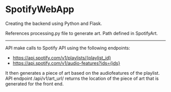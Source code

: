 # SpotifyWebApp

Creating the backend using Python and Flask.

References processing.py file to generate art. Path defined in SpotifyArt.


<hr>

API make calls to Spotify API using the following endpoints: 
- https://api.spotify.com/v1/playlists/{playlist_id}
- https://api.spotify.com/v1/audio-features?ids={ids}

It then generates a piece of art based on the audiofeatures of the playlist.
<br>
API endpoint /api/v1/art_url/ returns the location of the piece of art that is generated for the front end.
  
  
  
